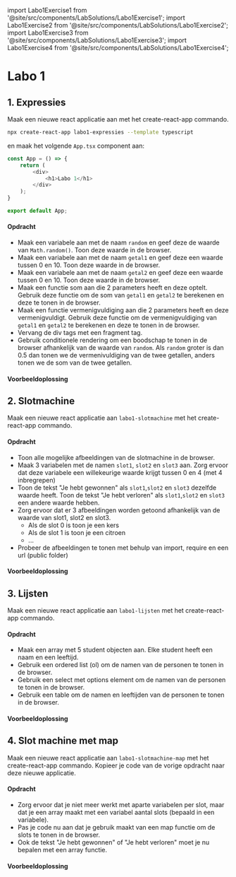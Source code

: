 import Labo1Exercise1 from '@site/src/components/LabSolutions/Labo1Exercise1';
import Labo1Exercise2 from '@site/src/components/LabSolutions/Labo1Exercise2';
import Labo1Exercise3 from '@site/src/components/LabSolutions/Labo1Exercise3';
import Labo1Exercise4 from '@site/src/components/LabSolutions/Labo1Exercise4';

# Labo 1

## 1. Expressies

Maak een nieuwe react applicatie aan met het create-react-app commando. 

```bash
npx create-react-app labo1-expressies --template typescript
```

en maak het volgende `App.tsx` component aan:

```typescript codesandbox={"template": "react", "filename": "src/App.tsx"}
const App = () => {
    return (
        <div>
            <h1>Labo 1</h1>
        </div>
    );
}

export default App;
```

#### Opdracht
- Maak een variabele aan met de naam `random` en geef deze de waarde van `Math.random()`. Toon deze waarde in de browser. 
- Maak een variabele aan met de naam `getal1` en geef deze een waarde tussen 0 en 10. Toon deze waarde in de browser.
- Maak een variabele aan met de naam `getal2` en geef deze een waarde tussen 0 en 10.
Toon deze waarde in de browser.
- Maak een functie som aan die 2 parameters heeft en deze optelt. Gebruik deze functie om de som van `getal1` en `getal2` te berekenen en deze te tonen in de browser. 
- Maak een functie vermenigvuldiging aan die 2 parameters heeft en deze vermenigvuldigt. Gebruik deze functie om de vermenigvuldiging van `getal1` en `getal2` te berekenen en deze te tonen in de browser.
- Vervang de div tags met een fragment tag.
- Gebruik conditionele rendering om een boodschap te tonen in de browser afhankelijk van de waarde van `random`. Als `random` groter is dan 0.5 dan tonen we de vermenivuldiging van de twee getallen, anders tonen we de som van de twee getallen.

#### Voorbeeldoplossing

<div style={{padding: 10, border: "1px dotted black"}}>
    <Labo1Exercise1/>
</div>

## 2. Slotmachine

Maak een nieuwe react applicatie aan `labo1-slotmachine` met het create-react-app commando. 

#### Opdracht

- Toon alle mogelijke afbeeldingen van de slotmachine in de browser.
- Maak 3 variabelen met de namen `slot1`, `slot2` en `slot3` aan. Zorg ervoor dat deze variabele een willekeurige waarde krijgt tussen 0 en 4 (met 4 inbregrepen)
- Toon de tekst "Je hebt gewonnen" als `slot1`,`slot2` en `slot3` dezelfde waarde heeft. Toon de tekst "Je hebt verloren" als `slot1`,`slot2` en `slot3` een andere waarde hebben.
- Zorg ervoor dat er 3 afbeeldingen worden getoond afhankelijk van de waarde van slot1, slot2 en slot3.
    - Als de slot 0 is toon je een kers
    - Als de slot 1 is toon je een citroen
    - ...
- Probeer de afbeeldingen te tonen met behulp van import, require en een url (public folder)

#### Voorbeeldoplossing

<div style={{padding: 10, border: "1px dotted black"}}>
    <Labo1Exercise2/>
</div>

## 3. Lijsten

Maak een nieuwe react applicatie aan `labo1-lijsten` met het create-react-app commando.

#### Opdracht

- Maak een array met 5 student objecten aan. Elke student heeft een naam en een leeftijd.
- Gebruik een ordered list (ol) om de namen van de personen te tonen in de browser.
- Gebruik een select met options element om de namen van de personen te tonen in de browser. 
- Gebruik een table om de namen en leeftijden van de personen te tonen in de browser.

#### Voorbeeldoplossing

<div style={{padding: 10, border: "1px dotted black"}}>
    <Labo1Exercise3/>
</div>

## 4. Slot machine met map

Maak een nieuwe react applicatie aan `labo1-slotmachine-map` met het create-react-app commando. Kopieer je code van de vorige opdracht naar deze nieuwe applicatie.

#### Opdracht

- Zorg ervoor dat je niet meer werkt met aparte variabelen per slot, maar dat je een array maakt met een variabel aantal slots (bepaald in een variabele).
- Pas je code nu aan dat je gebruik maakt van een map functie om de slots te tonen in de browser.
- Ook de tekst "Je hebt gewonnen" of "Je hebt verloren" moet je nu bepalen met een array functie.

#### Voorbeeldoplossing

<div style={{padding: 10, border: "1px dotted black"}}>
    <Labo1Exercise4/>
</div>
